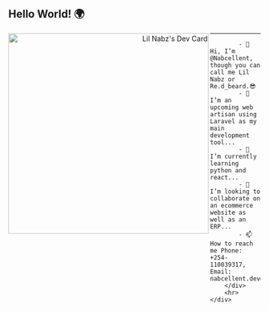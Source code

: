 ## Hello World! 🌍

<div align="right">
		<a href="https://app.daily.dev/lil_nabz"><img align="left" src="https://api.daily.dev/devcards/1722ea200d35485c8ad25b5c73ca23d7.png?r=5x2" width="400" alt="Lil Nabz's Dev Card"/></a>
		<hr>
		<div align="left">

			- 👋 Hi, I’m @Nabcellent, though you can call me Lil Nabz or Re.d_beard.😎
			- 👀 I’m an upcoming web artisan using Laravel as my main development tool...
			- 🌱 I’m currently learning python and react...
			- 💞️ I’m looking to collaborate on an ecommerce website as well as an ERP...
			- 📫 How to reach me Phone: +254-110039317, Email: nabcellent.dev@gmail.com...
		</div>
		<hr>
	</div>




<!---
Nabcellent/Nabcellent is a ✨ special ✨ repository because its `README.md` (this file) appears on your GitHub profile.
You can click the Preview link to take a look at your changes.
--->
